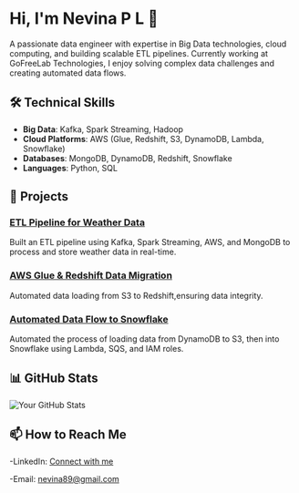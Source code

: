 # Hi, I'm Nevina P L 👋

A passionate data engineer with expertise in Big Data technologies, cloud computing, and building scalable ETL pipelines. Currently working at GoFreeLab Technologies, I enjoy solving complex data challenges and creating automated data flows.



## 🛠️ Technical Skills
- **Big Data**: Kafka, Spark Streaming, Hadoop
- **Cloud Platforms**: AWS (Glue, Redshift, S3, DynamoDB, Lambda, Snowflake)
- **Databases**: MongoDB, DynamoDB, Redshift, Snowflake
- **Languages**: Python, SQL


## 💼 Projects
### [ETL Pipeline for Weather Data](https://github.com/plnevina/ETL-pipeline-kafka-aws-mongodb)
Built an ETL pipeline using Kafka, Spark Streaming, AWS, and MongoDB to process and store weather data in real-time.

### [AWS Glue & Redshift Data Migration](https://github.com/username/snowflake-pipeline)
Automated data loading from S3 to Redshift,ensuring data integrity.

### [Automated Data Flow to Snowflake](https://github.com/plnevina/Automated-Data-Flow-to-Snowflake-DB)
Automated the process of loading data from DynamoDB to S3, then into Snowflake using Lambda, SQS, and IAM roles.

## 📊 GitHub Stats

![Your GitHub Stats](https://github-readme-stats.vercel.app/api?username=yourusername&show_icons=true&theme=radical)

## 📫 How to Reach Me
-LinkedIn: [Connect with me](https://linkedin.com/in/nevina-pl-11d89y)

-Email: [nevina89@gmail.com](mailto:youremail@example.com)

